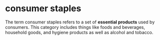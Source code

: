 # consumer staples
The term consumer staples refers to a set of **essential products** used by consumers. This category includes things like foods and beverages, household goods, and hygiene products as well as alcohol and tobacco.

